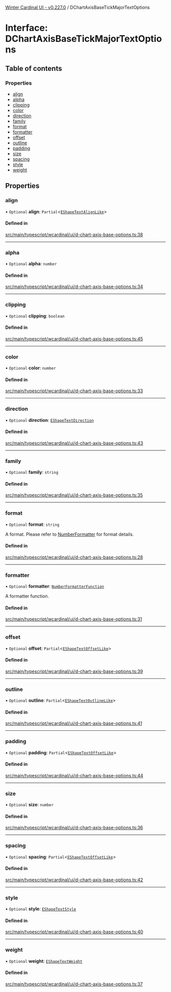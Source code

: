 [Winter Cardinal UI - v0.227.0](../index.md) / DChartAxisBaseTickMajorTextOptions

# Interface: DChartAxisBaseTickMajorTextOptions

## Table of contents

### Properties

- [align](DChartAxisBaseTickMajorTextOptions.md#align)
- [alpha](DChartAxisBaseTickMajorTextOptions.md#alpha)
- [clipping](DChartAxisBaseTickMajorTextOptions.md#clipping)
- [color](DChartAxisBaseTickMajorTextOptions.md#color)
- [direction](DChartAxisBaseTickMajorTextOptions.md#direction)
- [family](DChartAxisBaseTickMajorTextOptions.md#family)
- [format](DChartAxisBaseTickMajorTextOptions.md#format)
- [formatter](DChartAxisBaseTickMajorTextOptions.md#formatter)
- [offset](DChartAxisBaseTickMajorTextOptions.md#offset)
- [outline](DChartAxisBaseTickMajorTextOptions.md#outline)
- [padding](DChartAxisBaseTickMajorTextOptions.md#padding)
- [size](DChartAxisBaseTickMajorTextOptions.md#size)
- [spacing](DChartAxisBaseTickMajorTextOptions.md#spacing)
- [style](DChartAxisBaseTickMajorTextOptions.md#style)
- [weight](DChartAxisBaseTickMajorTextOptions.md#weight)

## Properties

### align

• `Optional` **align**: `Partial`<[`EShapeTextAlignLike`](EShapeTextAlignLike.md)\>

#### Defined in

[src/main/typescript/wcardinal/ui/d-chart-axis-base-options.ts:38](https://github.com/winter-cardinal/winter-cardinal-ui/blob/v0.227.0/src/main/typescript/wcardinal/ui/d-chart-axis-base-options.ts#L38)

___

### alpha

• `Optional` **alpha**: `number`

#### Defined in

[src/main/typescript/wcardinal/ui/d-chart-axis-base-options.ts:34](https://github.com/winter-cardinal/winter-cardinal-ui/blob/v0.227.0/src/main/typescript/wcardinal/ui/d-chart-axis-base-options.ts#L34)

___

### clipping

• `Optional` **clipping**: `boolean`

#### Defined in

[src/main/typescript/wcardinal/ui/d-chart-axis-base-options.ts:45](https://github.com/winter-cardinal/winter-cardinal-ui/blob/v0.227.0/src/main/typescript/wcardinal/ui/d-chart-axis-base-options.ts#L45)

___

### color

• `Optional` **color**: `number`

#### Defined in

[src/main/typescript/wcardinal/ui/d-chart-axis-base-options.ts:33](https://github.com/winter-cardinal/winter-cardinal-ui/blob/v0.227.0/src/main/typescript/wcardinal/ui/d-chart-axis-base-options.ts#L33)

___

### direction

• `Optional` **direction**: [`EShapeTextDirection`](../index.md#eshapetextdirection-1)

#### Defined in

[src/main/typescript/wcardinal/ui/d-chart-axis-base-options.ts:43](https://github.com/winter-cardinal/winter-cardinal-ui/blob/v0.227.0/src/main/typescript/wcardinal/ui/d-chart-axis-base-options.ts#L43)

___

### family

• `Optional` **family**: `string`

#### Defined in

[src/main/typescript/wcardinal/ui/d-chart-axis-base-options.ts:35](https://github.com/winter-cardinal/winter-cardinal-ui/blob/v0.227.0/src/main/typescript/wcardinal/ui/d-chart-axis-base-options.ts#L35)

___

### format

• `Optional` **format**: `string`

A format. Please refer to [NumberFormatter](NumberFormatter.md) for format details.

#### Defined in

[src/main/typescript/wcardinal/ui/d-chart-axis-base-options.ts:28](https://github.com/winter-cardinal/winter-cardinal-ui/blob/v0.227.0/src/main/typescript/wcardinal/ui/d-chart-axis-base-options.ts#L28)

___

### formatter

• `Optional` **formatter**: [`NumberFormatterFunction`](../index.md#numberformatterfunction)

A formatter function.

#### Defined in

[src/main/typescript/wcardinal/ui/d-chart-axis-base-options.ts:31](https://github.com/winter-cardinal/winter-cardinal-ui/blob/v0.227.0/src/main/typescript/wcardinal/ui/d-chart-axis-base-options.ts#L31)

___

### offset

• `Optional` **offset**: `Partial`<[`EShapeTextOffsetLike`](EShapeTextOffsetLike.md)\>

#### Defined in

[src/main/typescript/wcardinal/ui/d-chart-axis-base-options.ts:39](https://github.com/winter-cardinal/winter-cardinal-ui/blob/v0.227.0/src/main/typescript/wcardinal/ui/d-chart-axis-base-options.ts#L39)

___

### outline

• `Optional` **outline**: `Partial`<[`EShapeTextOutlineLike`](EShapeTextOutlineLike.md)\>

#### Defined in

[src/main/typescript/wcardinal/ui/d-chart-axis-base-options.ts:41](https://github.com/winter-cardinal/winter-cardinal-ui/blob/v0.227.0/src/main/typescript/wcardinal/ui/d-chart-axis-base-options.ts#L41)

___

### padding

• `Optional` **padding**: `Partial`<[`EShapeTextOffsetLike`](EShapeTextOffsetLike.md)\>

#### Defined in

[src/main/typescript/wcardinal/ui/d-chart-axis-base-options.ts:44](https://github.com/winter-cardinal/winter-cardinal-ui/blob/v0.227.0/src/main/typescript/wcardinal/ui/d-chart-axis-base-options.ts#L44)

___

### size

• `Optional` **size**: `number`

#### Defined in

[src/main/typescript/wcardinal/ui/d-chart-axis-base-options.ts:36](https://github.com/winter-cardinal/winter-cardinal-ui/blob/v0.227.0/src/main/typescript/wcardinal/ui/d-chart-axis-base-options.ts#L36)

___

### spacing

• `Optional` **spacing**: `Partial`<[`EShapeTextOffsetLike`](EShapeTextOffsetLike.md)\>

#### Defined in

[src/main/typescript/wcardinal/ui/d-chart-axis-base-options.ts:42](https://github.com/winter-cardinal/winter-cardinal-ui/blob/v0.227.0/src/main/typescript/wcardinal/ui/d-chart-axis-base-options.ts#L42)

___

### style

• `Optional` **style**: [`EShapeTextStyle`](../index.md#eshapetextstyle-1)

#### Defined in

[src/main/typescript/wcardinal/ui/d-chart-axis-base-options.ts:40](https://github.com/winter-cardinal/winter-cardinal-ui/blob/v0.227.0/src/main/typescript/wcardinal/ui/d-chart-axis-base-options.ts#L40)

___

### weight

• `Optional` **weight**: [`EShapeTextWeight`](../index.md#eshapetextweight-1)

#### Defined in

[src/main/typescript/wcardinal/ui/d-chart-axis-base-options.ts:37](https://github.com/winter-cardinal/winter-cardinal-ui/blob/v0.227.0/src/main/typescript/wcardinal/ui/d-chart-axis-base-options.ts#L37)
